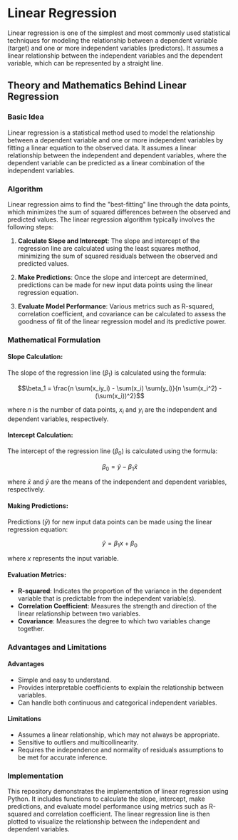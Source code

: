 # Linear Regression

Linear regression is one of the simplest and most commonly used statistical techniques for modeling the relationship between a dependent variable (target) and one or more independent variables (predictors). It assumes a linear relationship between the independent variables and the dependent variable, which can be represented by a straight line.

## Theory and Mathematics Behind Linear Regression

### Basic Idea

Linear regression is a statistical method used to model the relationship between a dependent variable and one or more independent variables by fitting a linear equation to the observed data. It assumes a linear relationship between the independent and dependent variables, where the dependent variable can be predicted as a linear combination of the independent variables.

### Algorithm

Linear regression aims to find the "best-fitting" line through the data points, which minimizes the sum of squared differences between the observed and predicted values. The linear regression algorithm typically involves the following steps:

1. **Calculate Slope and Intercept**: The slope and intercept of the regression line are calculated using the least squares method, minimizing the sum of squared residuals between the observed and predicted values.

2. **Make Predictions**: Once the slope and intercept are determined, predictions can be made for new input data points using the linear regression equation.

3. **Evaluate Model Performance**: Various metrics such as R-squared, correlation coefficient, and covariance can be calculated to assess the goodness of fit of the linear regression model and its predictive power.

### Mathematical Formulation

#### Slope Calculation:
The slope of the regression line ($\beta_1$) is calculated using the formula:

$$\beta_1 = \frac{n \sum(x_iy_i) - \sum(x_i) \sum(y_i)}{n \sum(x_i^2) - (\sum(x_i))^2}$$

where $n$ is the number of data points, $x_i$ and $y_i$ are the independent and dependent variables, respectively.

#### Intercept Calculation:
The intercept of the regression line ($\beta_0$) is calculated using the formula:

$$\beta_0 = \bar{y} - \beta_1 \bar{x}$$

where $\bar{x}$ and $\bar{y}$ are the means of the independent and dependent variables, respectively.

#### Making Predictions:
Predictions ($\hat{y}$) for new input data points can be made using the linear regression equation:

$$\hat{y} = \beta_1 x + \beta_0$$

where $x$ represents the input variable.

#### Evaluation Metrics:
- **R-squared**: Indicates the proportion of the variance in the dependent variable that is predictable from the independent variable(s).
- **Correlation Coefficient**: Measures the strength and direction of the linear relationship between two variables.
- **Covariance**: Measures the degree to which two variables change together.

### Advantages and Limitations

#### Advantages
- Simple and easy to understand.
- Provides interpretable coefficients to explain the relationship between variables.
- Can handle both continuous and categorical independent variables.

#### Limitations
- Assumes a linear relationship, which may not always be appropriate.
- Sensitive to outliers and multicollinearity.
- Requires the independence and normality of residuals assumptions to be met for accurate inference.

### Implementation

This repository demonstrates the implementation of linear regression using Python. It includes functions to calculate the slope, intercept, make predictions, and evaluate model performance using metrics such as R-squared and correlation coefficient. The linear regression line is then plotted to visualize the relationship between the independent and dependent variables.

